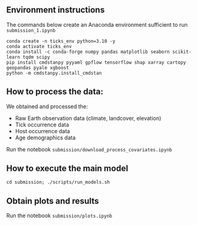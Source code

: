 ## Environment instructions

The commands below create an Anaconda environment sufficient to run `submission_1.ipynb`

```
conda create -n ticks_env python=3.10 -y
conda activate ticks_env
conda install -c conda-forge numpy pandas matplotlib seaborn scikit-learn tqdm scipy
pip install cmdstanpy pyyaml gpflow tensorflow shap xarray cartopy geopandas pyale xgboost
python -m cmdstanpy.install_cmdstan
```

## How to process the data:
We obtained and processed the:
- Raw Earth observation data (climate, landcover, elevation)
- Tick occurrence data
- Host occurrence data
- Age demographics data

Run the notebook `submission/download_process_covariates.ipynb`

## How to execute the main model

```
cd submission; ./scripts/run_models.sh
```

## Obtain plots and results
Run the notebook `submission/plots.ipynb`
